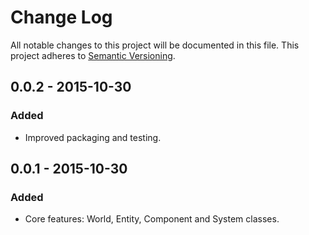 # Change Log
All notable changes to this project will be documented in this file.
This project adheres to [Semantic Versioning](http://semver.org/).

## 0.0.2 - 2015-10-30
### Added
- Improved packaging and testing.

## 0.0.1 - 2015-10-30
### Added
- Core features: World, Entity, Component and System classes.
